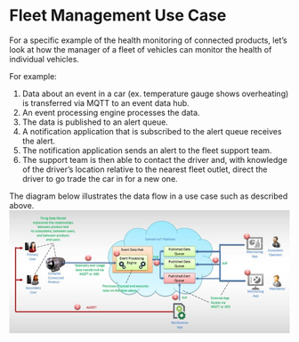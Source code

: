 # Fleet Management Use Case
For a specific example of the health monitoring of connected products, let’s look at how the manager of a fleet of vehicles can monitor the health of individual vehicles.

For example:
1. Data about an event in a car (ex. temperature gauge shows overheating) is transferred via MQTT to an event data hub.
3. An event processing engine processes the data.
4. The data is published to an alert queue.
5. A notification application that is subscribed to the alert queue receives the alert.
7. The notification application sends an alert to the fleet support team.
8. The support team is then able to contact the driver and, with knowledge of the driver’s location relative to the nearest fleet outlet, direct the driver to go trade the car in for a new one.

The diagram below illustrates the data flow in a use case such as described above.
![](IoTOverview.jpg)